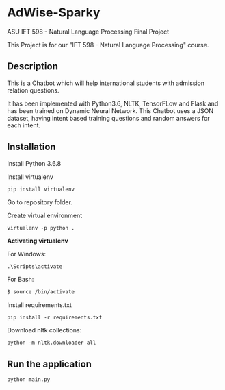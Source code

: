 # AdWise-Sparky
ASU IFT 598 - Natural Language Processing Final Project

This Project is for our "IFT 598 - Natural Language Processing" course.

## Description
This is a Chatbot which will help international students with admission relation questions.

It has been implemented with Python3.6, NLTK, TensorFLow and Flask and has been trained on Dynamic Neural Network.
This Chatbot uses a JSON dataset, having intent based training questions and random answers for each intent.

## Installation
Install Python 3.6.8

Install virtualenv
```pip
pip install virtualenv
```
Go to repository folder.

Create virtual environment
```
virtualenv -p python .
```
**Activating virtualenv**

For Windows:
```cmd
.\Scripts\activate
```
For Bash:
```bash
$ source /bin/activate
```
Install requirements.txt
```pip
pip install -r requirements.txt
```
Download nltk collections:
```
python -m nltk.downloader all
```

## Run the application
```
python main.py
```
